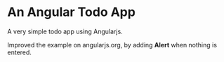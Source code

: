 # An Angular Todo App

A very simple todo app using Angularjs.

Improved the example on angularjs.org, by adding __Alert__ when nothing is entered.
